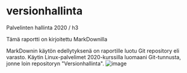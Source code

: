 # versionhallinta
Palvelinten hallinta 2020 / h3

Tämä raportti on kirjoitettu MarkDownilla

MarkDownin käytön edellytyksenä on raportille luotu Git repository eli varasto. 
Käytin Linux-palvelimet 2020-kurssilla luomaani Git-tunnusta, jonne loin repositoryn "Versionhallinta".
![image](/home/markus/Pictures/h3/1.png)



 
